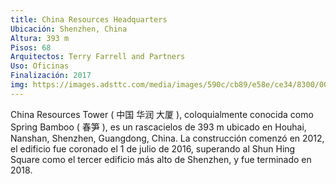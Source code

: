 ```yaml
---
title: China Resources Headquarters
Ubicación: Shenzhen, China
Altura: 393 m
Pisos: 68
Arquitectos: Terry Farrell and Partners
Uso: Oficinas
Finalización: 2017
img: https://images.adsttc.com/media/images/590c/cb89/e58e/ce34/8300/0001/slideshow/ping-an-finance-center_terri-meyer-boake6.jpg?1494010759
---
```

China Resources Tower ( 中国 华润 大厦 ), coloquialmente conocida como Spring Bamboo ( 春笋 ), es un rascacielos de 393 m ubicado en Houhai, Nanshan, Shenzhen, Guangdong, China. La construcción comenzó en 2012, el edificio fue coronado el 1 de julio de 2016, superando al Shun Hing Square como el tercer edificio más alto de Shenzhen, y fue terminado en 2018.
